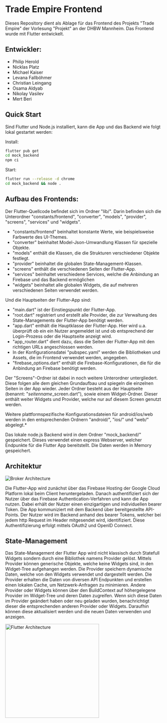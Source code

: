 # Trade Empire Frontend

Dieses Repository dient als Ablage für das Frontend des Projekts "Trade Empire" der Vorlesung "Projekt" an der DHBW Mannheim. Das Frontend wurde mit Flutter entwickelt.

## Entwickler:

- Philip Herold
- Nicklas Platz
- Michael Kaiser
- Levana Fallböhmer
- Christian Leingang
- Osama Aldyab
- Nikolay Vasilev
- Mert Beri

## Quick Start
Sind Flutter und Node.js installiert, kann die App und das Backend wie folgt lokal gestartet werden:

Install:
```bash
flutter pub get
cd mock_backend
npm ci
```
Start:
```bash
flutter run --release -d chrome
cd mock_backend && node .
```

## Aufbau des Frontends:

Der Flutter-Quellcode befindet sich im Ordner "lib/".
Darin befinden sich die Unterordner "constants/frontend", "converter", "models", "provider", "screens", "services" und "widgets".

- "constants/frontend" beinhaltet konstante Werte, wie beispielsweise Farbwerte des UI-Themes.
- "converter" beinhaltet Model-Json-Umwandlung Klassen für spezielle Objekte.
- "models" enthält die Klassen, die die Strukturen verschiedener Objekte festlegt.
- "provider" beinhaltet die globalen State-Management-Klassen.
- "screens" enthält die verschiedenen Seiten der Flutter-App.
- "services" beinhaltet verschiedene Services, welche die Anbindung an Firebase und das Backend ermöglichen
- "widgets" beinhaltet alle globalen Widgets, die auf mehreren verschiedenen Seiten verwendet werden.

Und die Hauptseiten der Flutter-App sind:

- "main.dart" ist der Einstiegspunkt der Flutter-App.
- "root.dart" registriert und erstellt alle Provider, die zur Verwaltung des State-Managements der Flutter-App benötigt werden.
- "app.dart" enthält die Hauptklasse der Flutter-App. Hier wird u.a. überprüft ob ein ein Nutzer angemeldet ist und ob entsprechend der Login-Prozess oder die Hauptseite anzeigt wird.
- "app_router.dart" dient dazu, dass die Seiten der Flutter-App mit den richtigen URLs angeschlossen werden.
- In der Konfigurationsdatei "pubspec.yaml" werden die Bibliotheken und Assets, die im Frontend verwendet werden, angegeben.
- "firebase_options.dart" enthält die Firebase-Konfigurationen, die für die Anbindung an Firebase benötigt werden.

Der "Screens"-Ordner ist dabei in noch weitere Unterordner untergliedert. Diese folgen alle dem gleichen Grundaufbau und spiegeln die einzelnen Seiten in der App wieder. Jeder Ordner besteht aus der Hauptseite (benannt: "_seitenname_\_screen.dart"), sowie einem Widget-Ordner. Dieser enthält weiter Widgets und Provider, welche nur auf diesem Screen genutzt werden.

Weitere plattformspezifische Konfigurationsdateien für android/ios/web werden in den entsprechenden Ordnern "android/", "ios/" und "web/" abgelegt.*

Das lokale node.js Backend wird in dem Ordner "mock_backend/" gespeichert. Dieses verwendet einen express Webserver, welcher Endpunkte für die Flutter App bereitstellt. Die Daten werden in Memory gespeichert.


## Architektur
![Broker Architecture](https://user-images.githubusercontent.com/40596710/175899938-16f0bff4-b74d-465f-a436-cc49ce5d61ba.jpg)

Die Flutter-App wird zunächst über das Firebase Hosting der Google Cloud Platform lokal beim Client heruntergeladen. Danach authentifiziert sich der Nutzer über das Firebase Authentication-Verfahren und kann die App nutzen. Dabei erhält der Nutzer einen einzigartigen und individuellen bearer Token.
Die App kommuniziert mit dem Backend über bereitgestellte API-Points. Der Nutzer wird im Backend anhand des bearer Tokens, welcher bei jedem http Request im Header mitgesendet wird, identifiziert. Diese Authentifizierung erfolgt mittels OAuth2 und OpenID Connect.


## State-Management
Das State-Management der Flutter App wird nicht klassisch durch Statefull Widgets sondern durch eine Bibliothek namens Provider gelöst. Mittels Provider können generische Objekte, welche keine Widgets sind, in den Widget-Tree aufgehangen werden.
Die Provider speichern dynamische Daten, welche von den Widgets verwendet und dargestellt werden. Die Provider erhalten die Daten von diversen API Endpunkten und erstellen einen lokalen Cache, um Netzwerk-Anfragen zu minimieren.
Andere Provider oder Widgets können über den BuildContext auf höhergelegene Provider im Widget-Tree und deren Daten zugreifen. Wenn sich diese Daten im Provider geändert haben oder neu geladen wurden, benachrichtigt dieser die entsprechenden anderen Provider oder Widgets. Daraufhin können diese aktualisiert werden und die neuen Daten verwenden und anzeigen.

<img src="https://drive.google.com/uc?export=view&id=1PbWgr2_y906aX-Tj9_pksxRmLZUxGYqQ" alt="Flutter Architecture" width="300"/>
